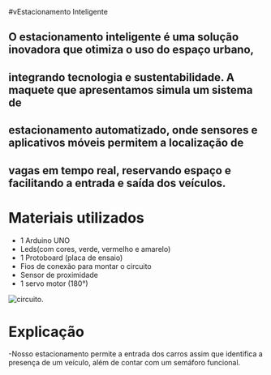 #vEstacionamento Inteligente

## O estacionamento inteligente é uma solução inovadora que otimiza o uso do espaço urbano, 
## integrando tecnologia e sustentabilidade. A maquete que apresentamos simula um sistema de 
## estacionamento automatizado, onde sensores e aplicativos móveis permitem a localização de 
## vagas em tempo real, reservando espaço e facilitando a entrada e saída dos veículos.

 
# Materiais utilizados
- 1 Arduino UNO
- Leds(com cores, verde, vermelho e amarelo)
- 1 Protoboard (placa de ensaio)
- Fios de conexão para montar o circuito
- Sensor de proximidade
- 1 servo motor (180°)

![circuito](LCDESTACIONAMENTO.png).

# Explicação
-Nosso estacionamento permite a entrada dos carros assim que identifica a presença de um veículo, além de contar com um semáforo funcional.
